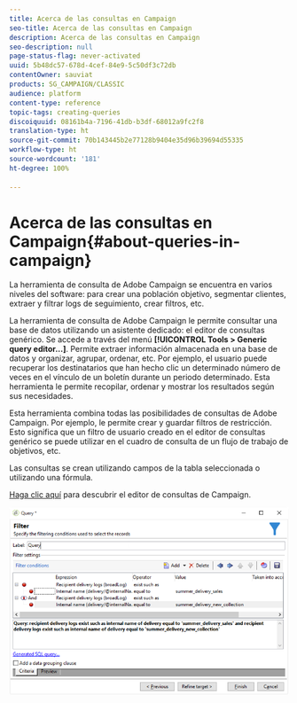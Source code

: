```yaml
---
title: Acerca de las consultas en Campaign
seo-title: Acerca de las consultas en Campaign
description: Acerca de las consultas en Campaign
seo-description: null
page-status-flag: never-activated
uuid: 5b48dc57-678d-4cef-84e9-5c50df3c72db
contentOwner: sauviat
products: SG_CAMPAIGN/CLASSIC
audience: platform
content-type: reference
topic-tags: creating-queries
discoiquuid: 08161b4a-7196-41db-b3df-68012a9fc2f8
translation-type: ht
source-git-commit: 70b143445b2e77128b9404e35d96b39694d55335
workflow-type: ht
source-wordcount: '181'
ht-degree: 100%

---
```



# Acerca de las consultas en Campaign{#about-queries-in-campaign}

La herramienta de consulta de Adobe Campaign se encuentra en varios niveles del software: para crear una población objetivo, segmentar clientes, extraer y filtrar logs de seguimiento, crear filtros, etc.

La herramienta de consulta de Adobe Campaign le permite consultar una base de datos utilizando un asistente dedicado: el editor de consultas genérico. Se accede a través del menú **[!UICONTROL Tools > Generic query editor...]**. Permite extraer información almacenada en una base de datos y organizar, agrupar, ordenar, etc. Por ejemplo, el usuario puede recuperar los destinatarios que han hecho clic un determinado número de veces en el vínculo de un boletín durante un periodo determinado. Esta herramienta le permite recopilar, ordenar y mostrar los resultados según sus necesidades.

Esta herramienta combina todas las posibilidades de consultas de Adobe Campaign. Por ejemplo, le permite crear y guardar filtros de restricción. Esto significa que un filtro de usuario creado en el editor de consultas genérico se puede utilizar en el cuadro de consulta de un flujo de trabajo de objetivos, etc.

Las consultas se crean utilizando campos de la tabla seleccionada o utilizando una fórmula.

[Haga clic aquí](../../workflow/using/query.md) para descubrir el editor de consultas de Campaign.

![](assets/query_recipients_4.png)
